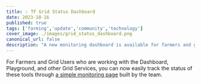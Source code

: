 ```yaml
---
title: 💡 TF Grid Status Dashboard
date: 2023-10-16
published: true
tags: ['farming','update','community','technology']
cover_image: ./images/grid_status_dashboard.png
canonical_url: false
description: "A new monitoring dashboard is available for farmers and grid users working with various grid services."
---
```


For Farmers and Grid Users who are working with the Dashboard, Playground, and other Grid Services, you can now easily track the status of these tools through [a simple monitoring page](https://status.grid.tf/status/threefold) built by the team.